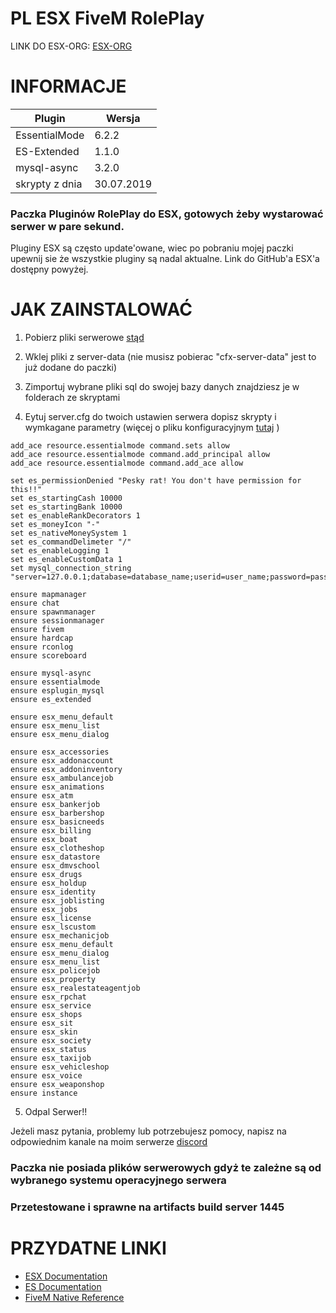 # PL ESX FiveM RolePlay
LINK DO ESX-ORG:
[ESX-ORG](https://github.com/ESX-Org)

# INFORMACJE

| Plugin | Wersja |
| --- | --- |
| EssentialMode | 6.2.2 |
| ES-Extended | 1.1.0 |
| mysql-async | 3.2.0 |
| skrypty z dnia| 30.07.2019 |


### Paczka Pluginów RolePlay do ESX, gotowych żeby wystarować serwer w pare sekund.

Pluginy ESX są często update'owane, wiec po pobraniu mojej paczki upewnij sie że wszystkie pluginy są nadal aktualne. Link do GitHub'a ESX'a dostępny powyżej.

# JAK ZAINSTALOWAĆ

1. Pobierz pliki serwerowe [stąd](https://docs.fivem.net/server-manual/setting-up-a-server/)

2. Wklej pliki z server-data (nie musisz pobierac "cfx-server-data" jest to już dodane do paczki)
3. Zimportuj wybrane pliki sql do swojej bazy danych znajdziesz je w folderach ze skryptami
4. Eytuj server.cfg do twoich ustawien serwera dopisz skrypty i wymkagane parametry (więcej o pliku konfiguracyjnym [tutaj](https://docs.fivem.net/server-manual/setting-up-a-server/) )
```
add_ace resource.essentialmode command.sets allow
add_ace resource.essentialmode command.add_principal allow
add_ace resource.essentialmode command.add_ace allow

set es_permissionDenied "Pesky rat! You don't have permission for this!!"
set es_startingCash 10000
set es_startingBank 10000
set es_enableRankDecorators 1
set es_moneyIcon "-"
set es_nativeMoneySystem 1
set es_commandDelimeter "/"
set es_enableLogging 1
set es_enableCustomData 1
set mysql_connection_string "server=127.0.0.1;database=database_name;userid=user_name;password=password"

ensure mapmanager
ensure chat
ensure spawnmanager
ensure sessionmanager
ensure fivem
ensure hardcap
ensure rconlog
ensure scoreboard

ensure mysql-async
ensure essentialmode
ensure esplugin_mysql
ensure es_extended

ensure esx_menu_default
ensure esx_menu_list
ensure esx_menu_dialog

ensure esx_accessories
ensure esx_addonaccount
ensure esx_addoninventory
ensure esx_ambulancejob
ensure esx_animations
ensure esx_atm
ensure esx_bankerjob
ensure esx_barbershop
ensure esx_basicneeds
ensure esx_billing
ensure esx_boat
ensure esx_clotheshop
ensure esx_datastore
ensure esx_dmvschool
ensure esx_drugs
ensure esx_holdup
ensure esx_identity
ensure esx_joblisting
ensure esx_jobs
ensure esx_license
ensure esx_lscustom
ensure esx_mechanicjob
ensure esx_menu_default
ensure esx_menu_dialog
ensure esx_menu_list
ensure esx_policejob
ensure esx_property
ensure esx_realestateagentjob
ensure esx_rpchat
ensure esx_service
ensure esx_shops
ensure esx_sit
ensure esx_skin
ensure esx_society
ensure esx_status
ensure esx_taxijob
ensure esx_vehicleshop
ensure esx_voice
ensure esx_weaponshop
ensure instance
```
5. Odpal Serwer!!

Jeżeli masz pytania, problemy lub potrzebujesz pomocy, napisz na odpowiednim kanale na moim serwerze [discord](https://discord.gg/cyJtwG6)

### Paczka nie posiada plików serwerowych gdyż te zależne są od wybranego systemu operacyjnego serwera

### Przetestowane i sprawne na artifacts build server 1445

# PRZYDATNE LINKI
- [ESX Documentation](https://esx-org.github.io/) 
- [ES Documentation](https://docs.essentialmode.com/)
- [FiveM Native Reference](https://runtime.fivem.net/doc/reference.html)

